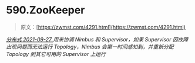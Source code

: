 <!--yml
category: 未分类
date: 0001-01-01 00:00:00
-->

# 590.ZooKeeper

> 原文：[https://zwmst.com/4291.html](https://zwmst.com/4291.html)

   [ *分布式* ](https://zwmst.com/%e5%88%86%e5%b8%83%e5%bc%8f)*[ <time datetime="2021-09-28T01:09:19+08:00"> 2021-09-27 </time> ](https://zwmst.com/4291.html)  用来协调 Nimbus 和 Supervisor，如果 Supervisor 因故障出现问题而无法运行 Topology，Nimbus 会第一时间感知到，并重新分配 Topology 到其它可用的 Supervisor 上运行*